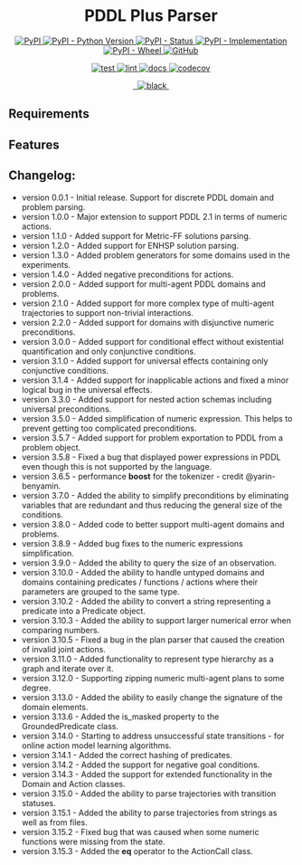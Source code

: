 <h1 align="center">
  <b>PDDL Plus Parser</b>
</h1>

<p align="center">
  <a href="https://pypi.org/project/pddl-plus-parser/">
    <img alt="PyPI" src="https://img.shields.io/pypi/v/pddl">
  </a>
  <a href="https://pypi.org/project/pddl">
    <img alt="PyPI - Python Version" src="https://img.shields.io/pypi/pyversions/pddl" />
  </a>
  <a href="">
    <img alt="PyPI - Status" src="https://img.shields.io/pypi/status/pddl" />
  </a>
  <a href="">
    <img alt="PyPI - Implementation" src="https://img.shields.io/pypi/implementation/pddl">
  </a>
  <a href="">
    <img alt="PyPI - Wheel" src="https://img.shields.io/pypi/wheel/pddl">
  </a>
  <a href="https://github.com/AI-Planning/pddl/blob/main/LICENSE">
    <img alt="GitHub" src="https://img.shields.io/github/license/AI-Planning/pddl">
  </a>
</p>
<p align="center">
  <a href="">
    <img alt="test" src="https://github.com/AI-Planning/pddl/workflows/test/badge.svg">
  </a>
  <a href="">
    <img alt="lint" src="https://github.com/AI-Planning/pddl/workflows/lint/badge.svg">
  </a>
  <a href="">
    <img alt="docs" src="https://github.com/AI-Planning/pddl/workflows/docs/badge.svg">
  </a>
  <a href="https://codecov.io/gh/AI-Planning/pddl">
    <img alt="codecov" src="https://codecov.io/gh/AI-Planning/pddl/branch/main/graph/badge.svg?token=FG3ATGP5P5">
  </a>
</p>
<p align="center">
  <a href="https://img.shields.io/badge/flake8-checked-blueviolet">
    <img alt="" src="https://img.shields.io/badge/flake8-checked-blueviolet">
  </a>
  <a href="https://img.shields.io/badge/mypy-checked-blue">
    <img alt="" src="https://img.shields.io/badge/mypy-checked-blue">
  </a>
  <a href="https://img.shields.io/badge/code%20style-black-black">
    <img alt="black" src="https://img.shields.io/badge/code%20style-black-black" />
  </a>
  <a href="https://www.mkdocs.org/">
    <img alt="" src="https://img.shields.io/badge/docs-mkdocs-9cf">
  </a>
</p>


## Requirements

## Features


## Changelog:
* version 0.0.1 - Initial release. Support for discrete PDDL domain and problem parsing.
* version 1.0.0 - Major extension to support PDDL 2.1 in terms of numeric actions.
* version 1.1.0 - Added support for Metric-FF solutions parsing.
* version 1.2.0 - Added support for ENHSP solution parsing.
* version 1.3.0 - Added problem generators for some domains used in the experiments. 
* version 1.4.0 - Added negative preconditions for actions.
* version 2.0.0 - Added support for multi-agent PDDL domains and problems.
* version 2.1.0 - Added support for more complex type of multi-agent trajectories to support non-trivial interactions. 
* version 2.2.0 - Added support for domains with disjunctive numeric preconditions.
* version 3.0.0 - Added support for conditional effect without existential quantification and only conjunctive conditions.
* version 3.1.0 - Added support for universal effects containing only conjunctive conditions.
* version 3.1.4 - Added support for inapplicable actions and fixed a minor logical bug in the universal effects.
* version 3.3.0 - Added support for nested action schemas including universal preconditions.
* version 3.5.0 - Added simplification of numeric expression. This helps to prevent getting too complicated preconditions.
* version 3.5.7 - Added support for problem exportation to PDDL from a problem object.
* version 3.5.8 - Fixed a bug that displayed power expressions in PDDL even though this is not supported by the language.
* version 3.6.5 - performance **boost** for the tokenizer - credit @yarin-benyamin.
* version 3.7.0 - Added the ability to simplify preconditions by eliminating variables that are redundant and thus reducing the general size of the conditions.
* version 3.8.0 - Added code to better support multi-agent domains and problems.
* version 3.8.9 - Added bug fixes to the numeric expressions simplification.
* version 3.9.0 - Added the ability to query the size of an observation.
* version 3.10.0 - Added the ability to handle untyped domains and domains containing predicates / functions / actions where their parameters are grouped to the same type.
* version 3.10.2 - Added the ability to convert a string representing a predicate into a Predicate object.
* version 3.10.3 - Added the ability to support larger numerical error when comparing numbers.
* version 3.10.5 - Fixed a bug in the plan parser that caused the creation of invalid joint actions.
* version 3.11.0 - Added functionality to represent type hierarchy as a graph and iterate over it. 
* version 3.12.0 - Supporting zipping numeric multi-agent plans to some degree.
* version 3.13.0 - Added the ability to easily change the signature of the domain elements.
* version 3.13.6 - Added the is_masked property to the GroundedPredicate class.
* version 3.14.0 - Starting to address unsuccessful state transitions - for online action model learning algorithms.
* version 3.14.1 - Added the correct hashing of predicates.
* version 3.14.2 - Added the support for negative goal conditions.
* version 3.14.3 - Added the support for extended functionality in the Domain and Action classes.
* version 3.15.0 - Added the ability to parse trajectories with transition statuses.
* version 3.15.1 - Added the ability to parse trajectories from strings as well as from files.
* version 3.15.2 - Fixed bug that was caused when some numeric functions were missing from the state.
* version 3.15.3 - Added the __eq__ operator to the ActionCall class.
